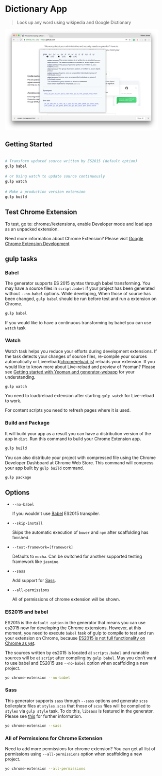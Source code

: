# Dictionary App
> Look up any word using wikipedia and Google Dictionary


![alt text](.github/screenshot.png "Logo Title Text 1")



## Getting Started

```sh

# Transform updated source written by ES2015 (default option)
gulp babel

# or Using watch to update source continuously
gulp watch

# Make a production version extension
gulp build
```

## Test Chrome Extension

To test, go to: chrome://extensions, enable Developer mode and load app as an unpacked extension.

Need more information about Chrome Extension? Please visit [Google Chrome Extension Development](http://developer.chrome.com/extensions/devguide.html)

## gulp tasks

### Babel

The generator supports ES 2015 syntax through babel transforming. You may have a source files in `script.babel` if your project has been generated without `--no-babel` options. While developing, When those of source has been changed, `gulp babel` should be run before test and run a extension on Chrome.

```sh
gulp babel
```

If you would like to have a continuous transforming by babel you can use `watch` task

### Watch

Watch task helps you reduce your efforts during development extensions. If the task detects your changes of source files, re-compile your sources automatically or Livereload([chromereload.js](https://github.com/yeoman/generator-chrome-extension/blob/master/app/templates/scripts/chromereload.js)) reloads your extension. If you would like to know more about Live-reload and preview of Yeoman? Please see [Getting started with Yeoman and generator-webapp](http://youtu.be/zBt2g9ekiug?t=3m51s) for your understanding.

```bash
gulp watch
```

You need to load/reload extension after starting `gulp watch` for Live-reload to work.

For content scripts you need to refresh pages where it is used.

### Build and Package

It will build your app as a result you can have a distribution version of the app in `dist`. Run this command to build your Chrome Extension app.

```bash
gulp build
```

You can also distribute your project with compressed file using the Chrome Developer Dashboard at Chrome Web Store. This command will compress your app built by `gulp build` command.

```bash
gulp package
```

## Options

* `--no-babel`

  If you wouldn't use [Babel](https://babeljs.io/) ES2015 transpiler.

* `--skip-install`

  Skips the automatic execution of `bower` and `npm` after
  scaffolding has finished.

* `--test-framework=[framework]`

  Defaults to `mocha`. Can be switched for
  another supported testing framework like `jasmine`.

* `--sass`

  Add support for [Sass](http://sass-lang.com/libsass).

* `--all-permissions`

  All of permissions of chrome extension will be shown.

### ES2015 and babel

ES2015 is the `default option` in the generator that means you can use es2015 now for developing the Chrome extensions. However, at this moment, you need to execute `babel` task of gulp to compile to test and run your extension on Chrome, because [ES2015 is not full functionality on Chrome as yet](http://kangax.github.io/compat-table/es6/).

The sources written by es2015 is located at `scripts.babel` and runnable sources will be at `script` after compiling by `gulp babel`. May you don't want to use babel and ES2015 use `--no-babel` option when scaffolding a new project.

```sh
yo chrome-extension --no-babel
```

### Sass

This generator supports `sass` through `--sass` options and generate `scss` boilerplate files at `styles.scss` that those of `scss` files will be compiled to `styles` via `gulp style` task. To do this, `libsass` is featured in the generator. Please see [this](https://github.com/yeoman/generator-gulp-webapp#libsass) for further information.

```sh
yo chrome-extension --sass
```

### All of Permissions for Chrome Extension

Need to add more permissions for chrome extension? You can get all list of permissions using `--all-permissions` option when scaffolding a new project.

```sh
yo chrome-extension --all-permissions
```
